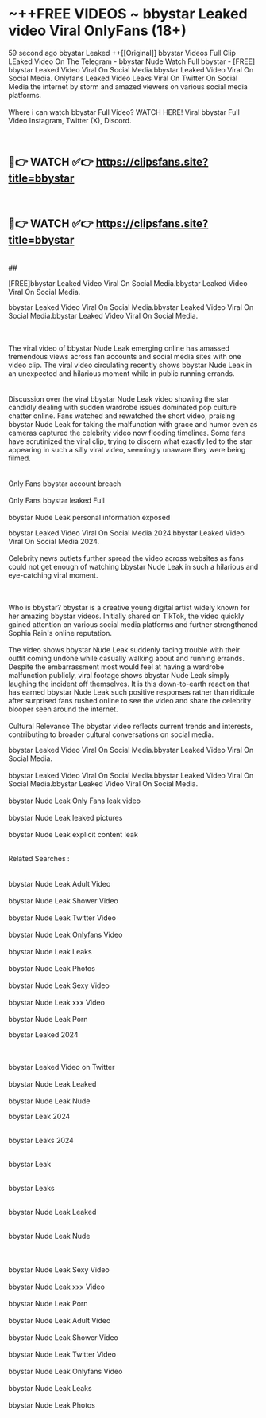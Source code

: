 # ~++FREE VIDEOS ~ bbystar Leaked video Viral OnlyFans (18+)<br>


59 second ago bbystar Leaked ++[[Original]] bbystar Videos Full Clip LEaked Video On The Telegram  - bbystar Nude  Watch Full bbystar - [FREE] bbystar Leaked Video Viral On Social Media.bbystar Leaked Video Viral On Social Media.   Onlyfans Leaked Video Leaks Viral On Twitter On Social Media the internet by storm and amazed viewers on various social media platforms. <br><br>
Where i can watch bbystar Full Video? WATCH HERE! Viral bbystar Full Video Instagram, Twitter (X), Discord. <br>


 <br>

##  🔴👉 WATCH ✅👉  <a href="https://clipsfans.site?title=bbystar&ref=git">https://clipsfans.site?title=bbystar</a> <br>
  <br>

##  🔴👉 WATCH ✅👉  <a href="https://clipsfans.site?title=bbystar&ref=git">https://clipsfans.site?title=bbystar</a> <br>
  <br>
  ##



[FREE]bbystar Leaked Video Viral On Social Media.bbystar Leaked Video Viral On Social Media. <br>

bbystar Leaked Video Viral On Social Media.bbystar Leaked Video Viral On Social Media.bbystar Leaked Video Viral On Social Media. <br>


  <br>

  <br>
The viral video of bbystar Nude Leak emerging online has amassed tremendous views across fan accounts and social media sites with one video clip. The viral video circulating recently shows bbystar Nude Leak in an unexpected and hilarious moment while in public running errands.<br>
<br>


<br>
Discussion over the viral bbystar Nude Leak video showing the star candidly dealing with sudden wardrobe issues dominated pop culture chatter online. Fans watched and rewatched the short video, praising bbystar Nude Leak for taking the malfunction with grace and humor even as cameras captured the celebrity video now flooding timelines. Some fans have scrutinized the viral clip, trying to discern what exactly led to the star appearing in such a silly viral video, seemingly unaware they were being filmed.<br>
<br>
<br> 
Only Fans bbystar account breach<br>
<br>
Only Fans bbystar leaked Full <br>
<br>
bbystar Nude Leak personal information exposed<br>

bbystar Leaked Video Viral On Social Media 2024.bbystar Leaked Video Viral On Social Media 2024. <br>
<br>
Celebrity news outlets further spread the video across websites as fans could not get enough of watching bbystar Nude Leak in such a hilarious and eye-catching viral moment.<br>
<br>

<br>
Who is bbystar? bbystar is a creative young digital artist widely known for her amazing bbystar videos. Initially shared on TikTok, the video quickly gained attention on various social media platforms and further strengthened Sophia Rain's online reputation.<br>
<br>
The video shows bbystar Nude Leak suddenly facing trouble with their outfit coming undone while casually walking about and running errands. Despite the embarrassment most would feel at having a wardrobe malfunction publicly, viral footage shows bbystar Nude Leak simply laughing the incident off themselves. It is this down-to-earth reaction that has earned bbystar Nude Leak such positive responses rather than ridicule after surprised fans rushed online to see the video and share the celebrity blooper seen around the internet.<br>
<br>
Cultural Relevance The bbystar video reflects current trends and interests, contributing to broader cultural conversations on social media.<br>

bbystar Leaked Video Viral On Social Media.bbystar Leaked Video Viral On Social Media.<br>
<br>
bbystar Leaked Video Viral On Social Media.bbystar Leaked Video Viral On Social Media.bbystar Leaked Video Viral On Social Media.<br>
<br>
bbystar Nude Leak Only Fans leak video<br>
<br>
bbystar Nude Leak leaked pictures<br>
<br>
bbystar Nude Leak explicit content leak<br>


<br>
Related Searches :<br>
<br>

<br>
bbystar Nude Leak Adult Video<br>
<br>
bbystar Nude Leak Shower Video<br>
<br>
bbystar Nude Leak Twitter Video<br>
<br>
bbystar Nude Leak Onlyfans Video<br>
<br>
bbystar Nude Leak Leaks<br>
<br>
bbystar Nude Leak Photos<br>

<br>
bbystar Nude Leak Sexy Video<br>
<br>
bbystar Nude Leak xxx Video<br>
<br>
bbystar Nude Leak Porn<br>

bbystar  Leaked 2024 <br> <br>
<br>

bbystar Leaked Video on Twitter <br>
<br>
bbystar Nude Leak Leaked<br>
<br>
bbystar Nude Leak Nude<br>


bbystar  Leak 2024 <br> <br>



bbystar  Leaks 2024 <br> <br>



 
bbystar  Leak<br> <br>



bbystar  Leaks<br> <br>


bbystar Nude Leak Leaked<br> <br>

bbystar Nude Leak Nude<br> <br>
<br> <br>
bbystar Nude Leak Sexy Video
<br> <br>
bbystar Nude Leak xxx Video
<br> <br>
bbystar Nude Leak Porn
<br> <br>
bbystar Nude Leak Adult Video
<br> <br>
bbystar Nude Leak Shower Video
<br> <br>
bbystar Nude Leak Twitter Video
<br> <br>
bbystar Nude Leak Onlyfans Video
<br> <br>
bbystar Nude Leak Leaks
<br> <br>
bbystar Nude Leak Photos






</p>




 



</p>










